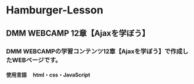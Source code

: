 # Hamburger-Lesson
## DMM WEBCAMP 12章【Ajaxを学ぼう】
### DMM WEBCAMPの学習コンテンツ12章【Ajaxを学ぼう】で作成したWEBページです。
#### 使用言語 　html・css・JavaScript
